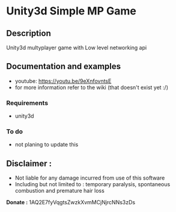 # Unity3d Simple MP Game

## Description
Unity3d multyplayer game with Low level networking api

## Documentation and examples
* youtube: https://youtu.be/9eXnfovntsE
* for more information refer to the wiki (that doesn't exist yet :/)

### Requirements
* unity3d

### To do
* not planing to update this

## Disclaimer :
* Not liable for any damage incurred from use of this software
* Including but not limited to : temporary paralysis, spontaneous combustion and premature hair loss

**Donate :** 1AQ2E7fyVqgtsZwzkXvmMCjNjrcNNs3zDs
